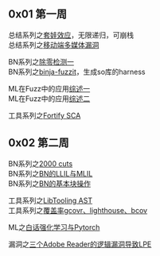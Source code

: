 ## 0x01 第一周  

总结系列之[套娃效应](./week01/2020.05.04.md)，无限递归，可崩栈  
总结系列之[移动端多媒体漏洞](./week01/2020.05.09.md)

BN系列之[除零检测一](./week01/2020.05.05.md)  
BN系列之[binja-fuzzit](./week01/2020.05.08.md)，生成so库的harness    


ML在Fuzz中的应用[综述一](./week01/2020.05.06.md)  
ML在Fuzz中的应用[综述二](./week01/2020.05.07.md)  


工具系列之[Fortify SCA](./week01/2020.05.08.md)   

## 0x02 第二周   

BN系列之[2000 cuts](./week02/2020.05.11.md)  
BN系列之[BN的LLIL与MLIL](./week02/2020.05.15.md)  
BN系列之[BN的基本块操作](./week02/2020.05.16.md)  

工具系列之[LibTooling AST](./week02/2020.05.12.md)   
工具系列之[覆盖率gcovr、lighthouse、bcov](./week02/2020.05.13.md)   

ML之[白话强化学习与Pytorch](./week02/2020.05.14.md)   

漏洞之[三个Adobe Reader的逻辑漏洞导致LPE](./week02/2020.05.16.md)   

